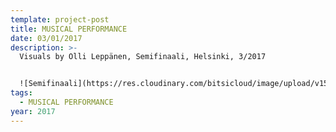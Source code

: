```yaml
---
template: project-post
title: MUSICAL PERFORMANCE
date: 03/01/2017
description: >-
  Visuals by Olli Leppänen, Semifinaali, Helsinki, 3/2017


  ![Semifinaali](https://res.cloudinary.com/bitsicloud/image/upload/v1596108035/bcloud/07A.jpg)
tags:
  - MUSICAL PERFORMANCE
year: 2017
---
```

